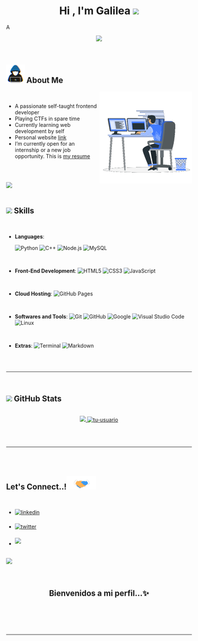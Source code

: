 <h1 align="center"><b>Hi , I'm Galilea </b><img src=professional logo for a frontend programmer.png width="35"></h1> <!-- -->A 
<p align="center"> 
  <a href="https://github.com/DenverCoder1/readme-typing-svg"><img src="https://readme-typing-svg.herokuapp.com?font=Time+New+Roman&color=cyan&size=25&center=true&vCenter=true&width=600&height=100&lines=Welcome+to+my+profile!;Frontend+Developer;Always+learning+new+things"></a> 
</p> 

<br> 

## <picture><img src = "https://github.com/0xAbdulKhalid/0xAbdulKhalid/raw/main/assets/mdImages/about_me.gif" width = 50px></picture> **About Me** 

<picture> 
  <img align="right" src="https://github.com/0xAbdulKhalid/0xAbdulKhalid/raw/main/assets/mdImages/Right_Side.gif" width = 250px>
</picture> 

<br> 

- A passionate self-taught frontend developer
- Playing CTFs in spare time
- Currently learning web development by self
- Personal website [link](https://www.0xabdulkhalid.ml)
- I’m currently open for an internship or a new job opportunity. This is [my resume](https://read.cv/0xabdulkhalid)

<br><br> 

<img src="https://user-images.githubusercontent.com/73097560/115834477-dbab4500-a447-11eb-908a-139a6edaec5c.gif"><br><br> 

## <img src="https://media2.giphy.com/media/QssGEmpkyEOhBCb7e1/giphy.gif?cid=ecf05e47a0n3gi1bfqntqmob8g9aid1oyj2wr3ds3mg700bl&rid=giphy.gif" width ="25"><b> Skills</b> 
<br> 

<p align="center"> 

- **Languages**: 
   
    ![Python](https://img.shields.io/badge/Python%20-%2314354C.svg?style=for-the-badge&logo=python&logoColor=white)
    ![C++](https://img.shields.io/badge/C++%20-%2300599C.svg?style=for-the-badge&logo=c%2B%2B&logoColor=white)
    ![Node.js](https://img.shields.io/badge/Node.js%20-%2343853D.svg?style=for-the-badge&logo=node.js&logoColor=white)
    ![MySQL](https://img.shields.io/badge/MySQL%20-%2300f.svg?style=for-the-badge&logo=mysql&logoColor=white)

<br> 
    
- **Front-End Development**:
    ![HTML5](https://img.shields.io/badge/HTML5%20-%23E34F26.svg?style=for-the-badge&logo=html5&logoColor=white)
    ![CSS3](https://img.shields.io/badge/CSS%20-%231572B6.svg?style=for-the-badge&logo=css3&logoColor=white)
    ![JavaScript](https://img.shields.io/badge/JavaScript%20-%23F7DF1E.svg?style=for-the-badge&logo=javascript&logoColor=black)

<br> 

- **Cloud Hosting**:
    ![GitHub Pages](https://img.shields.io/badge/GitHub%20Pages-%23327FC7.svg?style=for-the-badge&logo=github&logoColor=white)

<br> 

- **Softwares and Tools**:
    ![Git](https://img.shields.io/badge/git-%23F05033.svg?style=for-the-badge&logo=git&logoColor=white)
    ![GitHub](https://img.shields.io/badge/github-%23121011.svg?style=for-the-badge&logo=github&logoColor=white)
    ![Google](https://img.shields.io/badge/google-%234285F4.svg?style=for-the-badge&logo=google&logoColor=white)
    ![Visual Studio Code](https://img.shields.io/badge/Visual%20Studio%20Code-0078d7.svg?style=for-the-badge&logo=visual-studio-code&logoColor=white)
    ![Linux](https://img.shields.io/badge/Linux-FCC624?style=for-the-badge&logo=linux&logoColor=black) 

<br> 

- **Extras**:
    ![Terminal](https://img.shields.io/badge/Terminal-%23054020?style=for-the-badge&logo=gnu-bash&logoColor=white)
    ![Markdown](https://img.shields.io/badge/markdown-%23000000.svg?style=for-the-badge&logo=markdown&logoColor=white)

</p> 

<br>
<br> 

-----

<br> 

## <img src="https://media.giphy.com/media/iY8CRBdQXODJSCERIr/giphy.gif" width="35"><b> GitHub Stats </b> 
<br> 

<div align="center"> 

<a href="https://github.com/tu-usuario"> 
  <img src="https://github-readme-stats.vercel.app/api?username=tu-usuario&include_all_commits=true&count_private=true&show_icons=true&line_height=20&title_color=7A7ADB&icon_color=2234AE&text_color=D3D3D3&bg_color=0,000000,130F40" width="450"/> 
  <img src="https://github-readme-stats.vercel.app/api/top-langs?username=tu-usuario&show_icons=true&locale=en&layout=compact&line_height=20&title_color=7A7ADB&icon_color=2234AE&text_color=D3D3D3&bg_color=0,000000,130F40" width="375" alt="tu-usuario"/> 
</a> 
</div> 

<br> 
<br> 
<br> 

-----

<br> 
<br> 

## <b> Let's Connect..!</b><img src="https://github.com/0xAbdulKhalid/0xAbdulKhalid/raw/main/assets/mdImages/handshake.gif" width="80"> 
<br> 
<div align='left'> 

<ul> 

<li> 
<a href="https://linkedin.com/in/galilea" target="_blank"> 
<img src="https://img.shields.io/badge/linkedin:  galilea-%2300acee.svg?color=405DE6&style=for-the-badge&logo=linkedin&logoColor=white" alt=linkedin style="margin-bottom: 5px;"/> 
</a> 
</li> 

<br> 

<li> 
<a href="https://twitter.com/galilea" target="_blank"> 
<img src="https://img.shields.io/badge/twitter:  galilea-%2300acee.svg?color=1DA1F2&style=for-the-badge&logo=twitter&logoColor=white" alt=twitter style="margin-bottom: 5px;"/> 
</a> 
</li> 

<br> 

<li> 
<a href="mailto:galilea@example.com" target="_blank"> 
<img src="https://img.shields.io/badge/gmail:  galilea-%23EA4335.svg?style=for-the-badge&logo=gmail&logoColor=white" t=mail style="margin-bottom: 5px;" /> 
</a> 
</li> 

</ul> 
</div> 

<br> 
<img src="https://user-images.githubusercontent.com/73097560/115834477-dbab4500-a447-11eb-908a-139a6edaec5c.gif"> 
<br> 
<br> 
<br> 

<div align="center"> 

## <b>Bienvenidos a mi perfil...✨</b> 

</div> 
<br> 
<br> 
<br> 
<br> 

--- 

<br>
